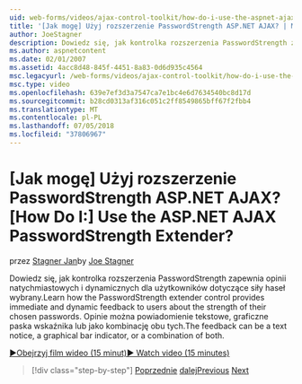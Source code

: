 ```yaml
---
uid: web-forms/videos/ajax-control-toolkit/how-do-i-use-the-aspnet-ajax-passwordstrength-extender
title: '[Jak mogę] Użyj rozszerzenie PasswordStrength ASP.NET AJAX? | Microsoft Docs'
author: JoeStagner
description: Dowiedz się, jak kontrolka rozszerzenia PasswordStrength zapewnia opinii natychmiastowych i dynamicznych dla użytkowników dotyczące siły haseł wybrany. C opinii...
ms.author: aspnetcontent
ms.date: 02/01/2007
ms.assetid: 4acc8d48-845f-4451-8a83-0d6d935c4564
msc.legacyurl: /web-forms/videos/ajax-control-toolkit/how-do-i-use-the-aspnet-ajax-passwordstrength-extender
msc.type: video
ms.openlocfilehash: 639e7ef3d3a7547ca7e1bc4e6d7634540bc8d17d
ms.sourcegitcommit: b28cd0313af316c051c2ff8549865bff67f2fbb4
ms.translationtype: MT
ms.contentlocale: pl-PL
ms.lasthandoff: 07/05/2018
ms.locfileid: "37806967"
---
```

<a name="how-do-i-use-the-aspnet-ajax-passwordstrength-extender"></a><span data-ttu-id="e1c26-105">[Jak mogę] Użyj rozszerzenie PasswordStrength ASP.NET AJAX?</span><span class="sxs-lookup"><span data-stu-id="e1c26-105">[How Do I:] Use the ASP.NET AJAX PasswordStrength Extender?</span></span>
====================
<span data-ttu-id="e1c26-106">przez [Stagner Jan](https://github.com/JoeStagner)</span><span class="sxs-lookup"><span data-stu-id="e1c26-106">by [Joe Stagner](https://github.com/JoeStagner)</span></span>

<span data-ttu-id="e1c26-107">Dowiedz się, jak kontrolka rozszerzenia PasswordStrength zapewnia opinii natychmiastowych i dynamicznych dla użytkowników dotyczące siły haseł wybrany.</span><span class="sxs-lookup"><span data-stu-id="e1c26-107">Learn how the PasswordStrength extender control provides immediate and dynamic feedback to users about the strength of their chosen passwords.</span></span> <span data-ttu-id="e1c26-108">Opinie można powiadomienie tekstowe, graficzne paska wskaźnika lub jako kombinację obu tych.</span><span class="sxs-lookup"><span data-stu-id="e1c26-108">The feedback can be a text notice, a graphical bar indicator, or a combination of both.</span></span>

[<span data-ttu-id="e1c26-109">&#9654;Obejrzyj film wideo (15 minut)</span><span class="sxs-lookup"><span data-stu-id="e1c26-109">&#9654; Watch video (15 minutes)</span></span>](https://channel9.msdn.com/Blogs/ASP-NET-Site-Videos/how-do-i-use-the-aspnet-ajax-passwordstrength-extender)

> [!div class="step-by-step"]
> <span data-ttu-id="e1c26-110">[Poprzednie](how-do-i-use-the-aspnet-ajax-dropshadow-extender.md)
> [dalej](how-do-i-get-started-with-the-aspnet-ajax-animation-extender-control.md)</span><span class="sxs-lookup"><span data-stu-id="e1c26-110">[Previous](how-do-i-use-the-aspnet-ajax-dropshadow-extender.md)
[Next](how-do-i-get-started-with-the-aspnet-ajax-animation-extender-control.md)</span></span>

